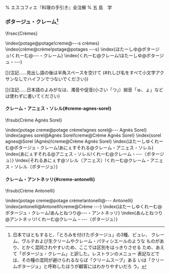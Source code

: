 % エスコフィエ『料理の手引き』全注解
% 五 島　学



[](原稿下準備)
[](訳と注釈)
[](未、原文対照チェック)
[](未、日本語表現校正)
[](未、その他修正)
[](未、原稿最終校正)



### ポタージュ・クレーム[^1]

\frsec{Crèmes}

\index{potage@potage!creme@---s crèmes}
\index{crème@crème!potage@potages ---s}
\index{ほたーしゆ@ポタージュ!くれーむ@---・クレーム}
\index{くれーむ@クレーム!ほたーしゆ@ポタージュ・---}

[^1]: 日本ではともすると、「とろみを付けたポタージュ」の3種、ピュレ、
    クレーム、ヴルテおよび生クリームやクレーム・パティシエールのような
    ものがあり、とかく混同されやすいため、ここでは区別をはっきりさせる
    ため、あえて「ポタージュ・クレーム」と訳した。レストランのメニュー
    表記などでは、その種の混同が避けられるならば「クリームスープ」ある
    いは「クリームポタージュ」と呼称したほうが顧客にはわかりやすいだろ
    う。


[](コメント……この上の部分は無視してください。この下からスタートしてください。)

[](注記……見出し語の後は半角スペースを空けて {#れしぴ名をすべて小文字アクサンなしでハイフンでつないでください})

[](注記……フランス語の見出しは原則単数形でお願いします。また、@の前つまりソート用よみがなはアクサンなし、すべて小文字でお願いします)

[](注記……日本語のよみがなは、濁音や促音(小さい「つ」）拗音「ゅ、ょ」などは使わずに書いてください)




#### クレーム・アニェス・ソレル{#creme-agnes-sorel}

\frsub{Crème Agnès Sorel}

\index{potage creme@potage crème!agnes sorel@--- Agnès Sorel}
\index{agnes sorel@Agnès Sorel!creme@Crème Agnès Sorel}
\index{sorel agnes@Sorel (Agnès)!creme@Crème Agnès Sorel}
\index{ほたーしゆくれーむ@ポタージュ・クレーム!あにぇすそれる@クレーム・アニェス・ソレル}
\index{あにぇすそれる@アニェス・ソレル!くれーむ@クレーム・---（ポタージュ）}
\index{それるあにぇす@ソレル（アニェス）!くれーむ@クレーム・アニェス・ソレル（ポタージュ）}








#### クレーム・アントネッリ{#creme-antonelli}

\frsub{Crème Antonelli}

\index{potage creme@potage crème!antonelli@--- Antonelli}
\index{antonelli@Antonelli!creme@Crème ---}
\index{ほたーしゆくれーむ@ポタージュ・クレーム!あんとねつり@---・アントネッリ}
\index{あんとねつり@アントネッリ!くれーむ@クレーム・---（ポタージュ）}
